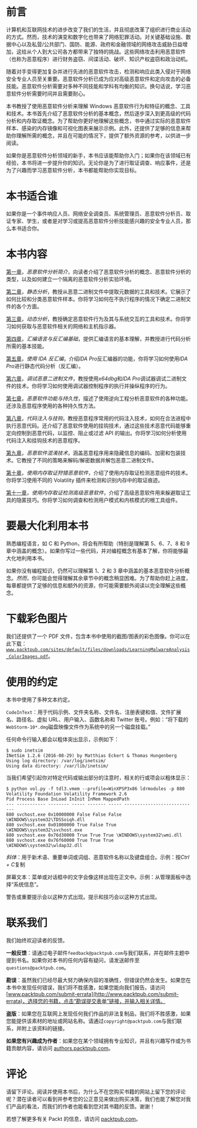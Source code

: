 # 前言

计算机和互联网技术的进步改变了我们的生活，并且彻底改革了组织进行商业活动的方式。然而，技术的演变和数字化也带来了网络犯罪活动。对关键基础设施、数据中心以及私营/公共部门、国防、能源、政府和金融领域的网络攻击威胁日益增加，这给从个人到大公司各方都带来了独特的挑战。这些网络攻击利用恶意软件（也称为恶意程序）进行财务盗窃、间谍活动、破坏、知识产权盗窃和政治动机。

随着对手变得更加复杂并进行先进的恶意软件攻击，检测和响应此类入侵对于网络安全专业人员至关重要。恶意软件分析已成为应对高级恶意软件和定向攻击的必备技能。恶意软件分析需要对多种不同技能和学科有均衡的知识。换句话说，学习恶意软件分析需要时间并且需要耐心。

本书教授了使用恶意软件分析来理解 Windows 恶意软件行为和特征的概念、工具和技术。本书首先介绍了恶意软件分析的基本概念，然后逐步深入到更高级的代码分析和内存取证概念。为了帮助你更好地理解这些概念，书中通过实际的恶意软件样本、感染的内存镜像和可视化图表来展示示例。此外，还提供了足够的信息来帮助你理解所需的概念，并且在可能的情况下，提供了额外资源的参考，以供进一步阅读。

如果你是恶意软件分析领域的新手，本书应该能帮助你入门；如果你在该领域已有经验，本书将进一步提升你的知识。无论你是为了进行取证调查、响应事件，还是为了兴趣而学习恶意软件分析，本书都能帮助你实现目标。

# 本书适合谁

如果你是一个事件响应人员、网络安全调查员、系统管理员、恶意软件分析员、取证专家、学生，或者是对学习或提高恶意软件分析技能感兴趣的安全专业人员，那么本书适合你。

# 本书内容

[第一章](https://cdp.packtpub.com/learning_malware_analysis/wp-admin/post.php?post=1200&action=edit#post_82)，*恶意软件分析简介*，向读者介绍了恶意软件分析的概念、恶意软件分析的类型，以及如何建立一个隔离的恶意软件分析实验环境。

[第二章](https://cdp.packtpub.com/learning_malware_analysis/wp-admin/post.php?post=1200&action=edit#post_368)，*静态分析*，教授从恶意二进制文件中提取元数据的工具和技术。它展示了如何比较和分类恶意软件样本。你将学习如何在不执行程序的情况下确定二进制文件的各个方面。

[第三章](https://cdp.packtpub.com/learning_malware_analysis/wp-admin/post.php?post=1200&action=edit#post_522)，*动态分析*，教授确定恶意软件行为及其与系统交互的工具和技术。你将学习如何获取与恶意软件相关的网络和主机指示器。

[第四章](https://cdp.packtpub.com/learning_malware_analysis/wp-admin/post.php?post=1200&action=edit#post_584)，*汇编语言与反汇编基础*，提供汇编语言的基本理解，并教授进行代码分析所需的基本技能。

[第五章](https://cdp.packtpub.com/learning_malware_analysis/wp-admin/post.php?post=1200&action=edit#post_676)，*使用 IDA 反汇编*，介绍*IDA Pro*反汇编器的功能，你将学习如何使用*IDA Pro*进行静态代码分析（反汇编）。

[第六章](https://cdp.packtpub.com/learning_malware_analysis/wp-admin/post.php?post=1200&action=edit#post_885)，*调试恶意二进制文件*，教授使用*x64dbg*和*IDA Pro*调试器调试二进制文件的技术。你将学习如何使用调试器控制程序的执行并操纵程序的行为。

[第七章](https://cdp.packtpub.com/learning_malware_analysis/wp-admin/post.php?post=1200&action=edit#post_894)，*恶意软件功能与持久性*，描述了使用逆向工程分析恶意软件的各种功能。还涉及恶意程序使用的各种持久性方法。

[第八章](https://cdp.packtpub.com/learning_malware_analysis/wp-admin/post.php?post=1200&action=edit#post_985)，*代码注入与挂钩*，教授恶意程序常用的代码注入技术，如何在合法进程中执行恶意代码。还介绍了恶意软件使用的挂钩技术，通过这些技术恶意代码能够重定向控制到恶意代码，以监控、阻止或过滤 API 的输出。你将学习如何分析使用代码注入和挂钩技术的恶意程序。

[第九章](https://cdp.packtpub.com/learning_malware_analysis/wp-admin/post.php?post=1200&action=edit#post_1061)，*恶意软件混淆技术*，涵盖恶意程序用来隐藏信息的编码、加密和包装技术。它教授了不同的策略来解码/解密数据并解包恶意二进制文件。

[第十章](https://cdp.packtpub.com/learning_malware_analysis/wp-admin/post.php?post=1200&action=edit#post_1143)，*使用内存取证狩猎恶意软件*，介绍了使用内存取证检测恶意组件的技术。你将学习使用不同的 Volatility 插件来检测和识别内存中的取证痕迹。

[第十一章](https://cdp.packtpub.com/learning_malware_analysis/wp-admin/post.php?post=1200&action=edit#post_1250)，*使用内存取证检测高级恶意软件*，介绍了高级恶意软件用来躲避取证工具的隐匿技巧。你将学习如何调查和检测用户模式和内核模式的根工具组件。

# 要最大化利用本书

熟悉编程语言，如 C 和 Python，将会有所帮助（特别是理解第 5、6、7、8 和 9 章中涵盖的概念）。如果你写过一些代码，并对编程概念有基本了解，你将能够最大化地利用本书。

如果你没有编程知识，仍然可以理解第 1、2 和 3 章中涵盖的基本恶意软件分析概念。*然而*，你可能会觉得理解其余章节中的概念稍显困难。为了帮助你赶上进度，每章都提供了足够的信息和额外的资源，你可能需要额外阅读以完全理解这些概念。

# 下载彩色图片

我们还提供了一个 PDF 文件，包含本书中使用的截图/图表的彩色图像。你可以在此下载： [`www.packtpub.com/sites/default/files/downloads/LearningMalwareAnalysis_ColorImages.pdf`](https://www.packtpub.com/sites/default/files/downloads/LearningMalwareAnalysis_ColorImages.pdf)。

# 使用的约定

本书中使用了多种文本约定。

`CodeInText`：用于代码示例、文件夹名称、文件名、注册表键和值、文件扩展名、路径名、虚拟 URL、用户输入、函数名称和 Twitter 账号。例如：“将下载的`WebStorm-10*.dmg`磁盘映像文件作为系统中的另一个磁盘挂载。”

任何命令行输入都会以粗体突出显示，示例如下：

```
$ sudo inetsim
INetSim 1.2.6 (2016-08-29) by Matthias Eckert & Thomas Hungenberg
Using log directory: /var/log/inetsim/
Using data directory: /var/lib/inetsim/
```

当我们希望引起你对特定代码或输出部分的注意时，相关的行或项会以粗体显示：

```
$ python vol.py -f tdl3.vmem --profile=WinXPSP3x86 ldrmodules -p 880
Volatility Foundation Volatility Framework 2.6
Pid Process Base InLoad InInit InMem MappedPath
--- ----------- -------- ----- ------- ----- ----------------------------
880 svchost.exe 0x10000000 False False False \WINDOWS\system32\TDSSoiqh.dll
880 svchost.exe 0x01000000 True False True \WINDOWS\system32\svchost.exe
880 svchost.exe 0x76d30000 True True True \WINDOWS\system32\wmi.dll
880 svchost.exe 0x76f60000 True True True \WINDOWS\system32\wldap32.dll
```

*斜体*：用于新术语、重要单词或词组、恶意软件名称以及键盘组合。示例：按*Ctrl + C*复制

屏幕文本：菜单或对话框中的文字会像这样出现在正文中。示例：从管理面板中选择“系统信息”。

警告或重要提示会以这种方式出现。提示和技巧会以这种方式出现。

# 联系我们

我们始终欢迎读者的反馈。

**一般反馈**：请通过电子邮件`feedback@packtpub.com`与我们联系，并在邮件主题中提到书名。如果你对本书的任何内容有疑问，请发送邮件至`questions@packtpub.com`。

**勘误**：虽然我们已经尽最大努力确保内容的准确性，但错误仍然会发生。如果您在本书中发现任何错误，我们将不胜感激，如果您能向我们报告。请访问 [www.packtpub.com/submit-errata](http://www.packtpub.com/submit-errata)，选择您的书籍，点击“勘误提交表单”链接，并输入相关详情。

**盗版**：如果您在互联网上发现任何我们作品的非法复制品，我们将不胜感激，如果您能提供该素材的地址或网站名称。请通过`copyright@packtpub.com`与我们联系，并附上该资料的链接。

**如果您有兴趣成为作者**：如果您在某个领域拥有专业知识，并且有兴趣写作或为书籍贡献内容，请访问 [authors.packtpub.com](http://authors.packtpub.com/)。

# 评论

请留下评论。阅读并使用本书后，为什么不在您购买书籍的网站上留下您的评论呢？潜在读者可以看到并参考您的公正意见来做出购买决策，我们也能了解您对我们产品的看法，而我们的作者也能看到您对其书籍的反馈。谢谢！

若想了解更多有关 Packt 的信息，请访问 [packtpub.com](https://www.packtpub.com/)。
